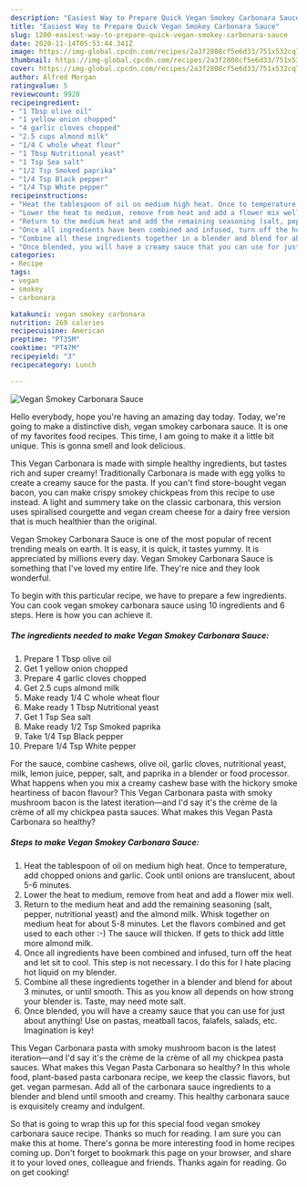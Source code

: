 ```yaml
---
description: "Easiest Way to Prepare Quick Vegan Smokey Carbonara Sauce"
title: "Easiest Way to Prepare Quick Vegan Smokey Carbonara Sauce"
slug: 1200-easiest-way-to-prepare-quick-vegan-smokey-carbonara-sauce
date: 2020-11-14T05:53:44.341Z
image: https://img-global.cpcdn.com/recipes/2a3f2808cf5e6d33/751x532cq70/vegan-smokey-carbonara-sauce-recipe-main-photo.jpg
thumbnail: https://img-global.cpcdn.com/recipes/2a3f2808cf5e6d33/751x532cq70/vegan-smokey-carbonara-sauce-recipe-main-photo.jpg
cover: https://img-global.cpcdn.com/recipes/2a3f2808cf5e6d33/751x532cq70/vegan-smokey-carbonara-sauce-recipe-main-photo.jpg
author: Alfred Morgan
ratingvalue: 5
reviewcount: 9928
recipeingredient:
- "1 Tbsp olive oil"
- "1 yellow onion chopped"
- "4 garlic cloves chopped"
- "2.5 cups almond milk"
- "1/4 C whole wheat flour"
- "1 Tbsp Nutritional yeast"
- "1 Tsp Sea salt"
- "1/2 Tsp Smoked paprika"
- "1/4 Tsp Black pepper"
- "1/4 Tsp White pepper"
recipeinstructions:
- "Heat the tablespoon of oil on medium high heat. Once to temperature, add chopped onions and garlic. Cook until onions are translucent, about 5-6 minutes."
- "Lower the heat to medium, remove from heat and add a flower mix well."
- "Return to the medium heat and add the remaining seasoning (salt, pepper, nutritional yeast) and the almond milk. Whisk together on medium heat for about 5-8 minutes. Let the flavors combined and get used to each other :-) The sauce will thicken. If gets to thick add little more almond milk."
- "Once all ingredients have been combined and infused, turn off the heat and let sit to cool. This step is not necessary. I do this for I hate placing hot liquid on my blender."
- "Combine all these ingredients together in a blender and blend for about 3 minutes, or until smooth. This as you know all depends on how strong your blender is. Taste, may need mote salt."
- "Once blended, you will have a creamy sauce that you can use for just about anything! Use on pastas, meatball tacos, falafels, salads, etc. Imagination is key!"
categories:
- Recipe
tags:
- vegan
- smokey
- carbonara

katakunci: vegan smokey carbonara 
nutrition: 269 calories
recipecuisine: American
preptime: "PT35M"
cooktime: "PT47M"
recipeyield: "3"
recipecategory: Lunch

---
```



![Vegan Smokey Carbonara Sauce](https://img-global.cpcdn.com/recipes/2a3f2808cf5e6d33/751x532cq70/vegan-smokey-carbonara-sauce-recipe-main-photo.jpg)

Hello everybody, hope you're having an amazing day today. Today, we're going to make a distinctive dish, vegan smokey carbonara sauce. It is one of my favorites food recipes. This time, I am going to make it a little bit unique. This is gonna smell and look delicious.

This Vegan Carbonara is made with simple healthy ingredients, but tastes rich and super creamy! Traditionally Carbonara is made with egg yolks to create a creamy sauce for the pasta. If you can&#39;t find store-bought vegan bacon, you can make crispy smokey chickpeas from this recipe to use instead. A light and summery take on the classic carbonara, this version uses spiralised courgette and vegan cream cheese for a dairy free version that is much healthier than the original.

Vegan Smokey Carbonara Sauce is one of the most popular of recent trending meals on earth. It is easy, it is quick, it tastes yummy. It is appreciated by millions every day. Vegan Smokey Carbonara Sauce is something that I've loved my entire life. They're nice and they look wonderful.


To begin with this particular recipe, we have to prepare a few ingredients. You can cook vegan smokey carbonara sauce using 10 ingredients and 6 steps. Here is how you can achieve it.

<!--inarticleads1-->

##### The ingredients needed to make Vegan Smokey Carbonara Sauce:

1. Prepare 1 Tbsp olive oil
1. Get 1 yellow onion chopped
1. Prepare 4 garlic cloves chopped
1. Get 2.5 cups almond milk
1. Make ready 1/4 C whole wheat flour
1. Make ready 1 Tbsp Nutritional yeast
1. Get 1 Tsp Sea salt
1. Make ready 1/2 Tsp Smoked paprika
1. Take 1/4 Tsp Black pepper
1. Prepare 1/4 Tsp White pepper


For the sauce, combine cashews, olive oil, garlic cloves, nutritional yeast, milk, lemon juice, pepper, salt, and paprika in a blender or food processor. What happens when you mix a creamy cashew base with the hickory smoke heartiness of bacon flavour? This Vegan Carbonara pasta with smoky mushroom bacon is the latest iteration—and I&#39;d say it&#39;s the crème de la crème of all my chickpea pasta sauces. What makes this Vegan Pasta Carbonara so healthy? 

<!--inarticleads2-->

##### Steps to make Vegan Smokey Carbonara Sauce:

1. Heat the tablespoon of oil on medium high heat. Once to temperature, add chopped onions and garlic. Cook until onions are translucent, about 5-6 minutes.
1. Lower the heat to medium, remove from heat and add a flower mix well.
1. Return to the medium heat and add the remaining seasoning (salt, pepper, nutritional yeast) and the almond milk. Whisk together on medium heat for about 5-8 minutes. Let the flavors combined and get used to each other :-) The sauce will thicken. If gets to thick add little more almond milk.
1. Once all ingredients have been combined and infused, turn off the heat and let sit to cool. This step is not necessary. I do this for I hate placing hot liquid on my blender.
1. Combine all these ingredients together in a blender and blend for about 3 minutes, or until smooth. This as you know all depends on how strong your blender is. Taste, may need mote salt.
1. Once blended, you will have a creamy sauce that you can use for just about anything! Use on pastas, meatball tacos, falafels, salads, etc. Imagination is key!


This Vegan Carbonara pasta with smoky mushroom bacon is the latest iteration—and I&#39;d say it&#39;s the crème de la crème of all my chickpea pasta sauces. What makes this Vegan Pasta Carbonara so healthy? In this whole food, plant-based pasta carbonara recipe, we keep the classic flavors, but get. vegan parmesan. Add all of the carbonara sauce ingredients to a blender and blend until smooth and creamy. This healthy carbonara sauce is exquisitely creamy and indulgent. 

So that is going to wrap this up for this special food vegan smokey carbonara sauce recipe. Thanks so much for reading. I am sure you can make this at home. There's gonna be more interesting food in home recipes coming up. Don't forget to bookmark this page on your browser, and share it to your loved ones, colleague and friends. Thanks again for reading. Go on get cooking!

